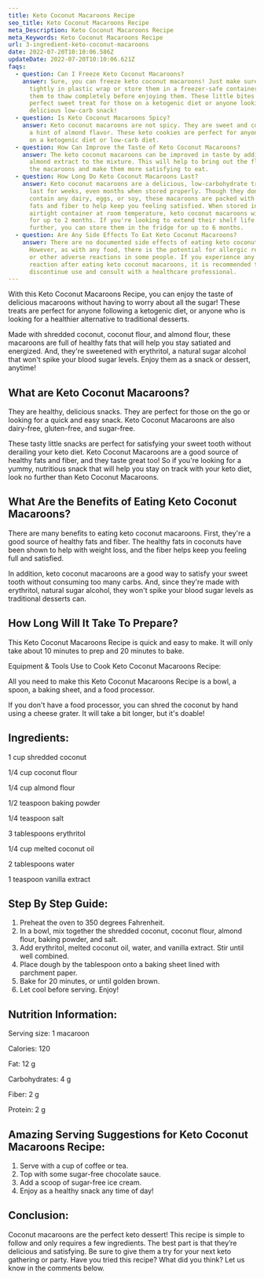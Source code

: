 ```yaml
---
title: Keto Coconut Macaroons Recipe
seo_title: Keto Coconut Macaroons Recipe
meta_Description: Keto Coconut Macaroons Recipe
meta_Keywords: Keto Coconut Macaroons Recipe
url: 3-ingredient-keto-coconut-macaroons
date: 2022-07-20T10:10:06.586Z
updateDate: 2022-07-20T10:10:06.621Z
faqs:
  - question: Can I Freeze Keto Coconut Macaroons?
    answer: Sure, you can freeze keto coconut macaroons! Just make sure to wrap them
      tightly in plastic wrap or store them in a freezer-safe container. Allow
      them to thaw completely before enjoying them. These little bites are the
      perfect sweet treat for those on a ketogenic diet or anyone looking for a
      delicious low-carb snack!
  - question: Is Keto Coconut Macaroons Spicy?
    answer: Keto coconut macaroons are not spicy. They are sweet and coconutty with
      a hint of almond flavor. These keto cookies are perfect for anyone who is
      on a ketogenic diet or low-carb diet.
  - question: How Can Improve the Taste of Keto Coconut Macaroons?
    answer: The keto coconut macaroons can be improved in taste by adding some
      almond extract to the mixture. This will help to bring out the flavor of
      the macaroons and make them more satisfying to eat.
  - question: How Long Do Keto Coconut Macaroons Last?
    answer: Keto coconut macaroons are a delicious, low-carbohydrate treat that can
      last for weeks, even months when stored properly. Though they don't
      contain any dairy, eggs, or soy, these macaroons are packed with healthy
      fats and fiber to help keep you feeling satisfied. When stored in an
      airtight container at room temperature, keto coconut macaroons will last
      for up to 2 months. If you're looking to extend their shelf life even
      further, you can store them in the fridge for up to 6 months.
  - question: Are Any Side Effects To Eat Keto Coconut Macaroons?
    answer: There are no documented side effects of eating keto coconut macaroons.
      However, as with any food, there is the potential for allergic reactions
      or other adverse reactions in some people. If you experience any negative
      reaction after eating keto coconut macaroons, it is recommended that you
      discontinue use and consult with a healthcare professional.
---
```

With this Keto Coconut Macaroons Recipe, you can enjoy the taste of delicious macaroons without having to worry about all the sugar! These treats are perfect for anyone following a ketogenic diet, or anyone who is looking for a healthier alternative to traditional desserts. 

Made with shredded coconut, coconut flour, and almond flour, these macaroons are full of healthy fats that will help you stay satiated and energized. And, they're sweetened with erythritol, a natural sugar alcohol that won't spike your blood sugar levels. Enjoy them as a snack or dessert, anytime!

## **What are Keto Coconut Macaroons?**

They are healthy, delicious snacks. They are perfect for those on the go or looking for a quick and easy snack. Keto Coconut Macaroons are also dairy-free, gluten-free, and sugar-free.

These tasty little snacks are perfect for satisfying your sweet tooth without derailing your keto diet. Keto Coconut Macaroons are a good source of healthy fats and fiber, and they taste great too! So if you're looking for a yummy, nutritious snack that will help you stay on track with your keto diet, look no further than Keto Coconut Macaroons.

## **What Are the Benefits of Eating Keto Coconut Macaroons?**

There are many benefits to eating keto coconut macaroons. First, they're a good source of healthy fats and fiber. The healthy fats in coconuts have been shown to help with weight loss, and the fiber helps keep you feeling full and satisfied.

In addition, keto coconut macaroons are a good way to satisfy your sweet tooth without consuming too many carbs. And, since they're made with erythritol, natural sugar alcohol, they won't spike your blood sugar levels as traditional desserts can.

## **How Long Will It Take To Prepare?**

This Keto Coconut Macaroons Recipe is quick and easy to make. It will only take about 10 minutes to prep and 20 minutes to bake.

Equipment & Tools Use to Cook Keto Coconut Macaroons Recipe:

All you need to make this Keto Coconut Macaroons Recipe is a bowl, a spoon, a baking sheet, and a food processor.

If you don't have a food processor, you can shred the coconut by hand using a cheese grater. It will take a bit longer, but it's doable!

## **Ingredients:**

1 cup shredded coconut

1/4 cup coconut flour

1/4 cup almond flour

1/2 teaspoon baking powder

1/4 teaspoon salt

3 tablespoons erythritol

1/4 cup melted coconut oil

2 tablespoons water

1 teaspoon vanilla extract

## **Step By Step Guide:**

1. Preheat the oven to 350 degrees Fahrenheit.
2. In a bowl, mix together the shredded coconut, coconut flour, almond flour, baking powder, and salt.
3. Add erythritol, melted coconut oil, water, and vanilla extract. Stir until well combined.
4. Place dough by the tablespoon onto a baking sheet lined with parchment paper.
5. Bake for 20 minutes, or until golden brown.
6. Let cool before serving. Enjoy!

## **Nutrition Information:**

Serving size: 1 macaroon

Calories: 120

Fat: 12 g

Carbohydrates: 4 g

Fiber: 2 g

Protein: 2 g 

## **Amazing Serving Suggestions for Keto Coconut Macaroons Recipe:**

1. Serve with a cup of coffee or tea.
2. Top with some sugar-free chocolate sauce.
3. Add a scoop of sugar-free ice cream.
4. Enjoy as a healthy snack any time of day!

## **Conclusion:**

Coconut macaroons are the perfect keto dessert! This recipe is simple to follow and only requires a few ingredients. The best part is that they’re delicious and satisfying. Be sure to give them a try for your next keto gathering or party. Have you tried this recipe? What did you think? Let us know in the comments below.